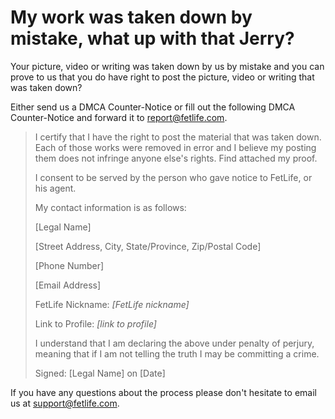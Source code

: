 # My work was taken down by mistake, what up with that Jerry?

Your picture, video or writing was taken down by us by mistake and you can prove to us that you do have right to post the picture, video or writing that was taken down?

Either send us a DMCA Counter-Notice or fill out the following DMCA Counter-Notice and forward it to [report@fetlife.com](mailto:report@fetlife.com?body=I%20certify%20that%20I%20have%20the%20right%20to%20post%20the%20material%20that%20was%20taken%20down.%20%20Each%20of%20those%20works%20were%20removed%20in%20error%20and%20I%20believe%20my%20posting%20them%20does%20not%20infringe%20anyone%20else%27s%20rights.%20Find%20attached%20my%20proof.%0A%0AI%20consent%20to%20be%20served%20by%20the%20person%20who%20gave%20notice%20to%20FetLife%2C%20or%20his%20agent.%0A%0AMy%20contact%20information%20is%20as%20follows%3A%0A%5BLegal%20Name%5D%0A%5BStreet%20Address%2C%20City%2C%20State%2FProvince%2C%20Zip%2FPostal%20Code%5D%0A%5BPhone%20Number%5D%0A%5BEmail%20Address%5D%0A%0AFetLife%20Nickname%3A%20%3Cem%3E%5BFetLife%20nickname%5D%3C%2Fem%3E%0ALink%20to%20Profile%3A%20%3Cem%3E%5Blink%20to%20profile%5D%3C%2Fem%3E%0A%0AI%20understand%20that%20I%20am%20declaring%20the%20above%20under%20penalty%20of%20perjury%2C%20meaning%20that%20if%20I%20am%20not%20telling%20the%20truth%20I%20may%20be%20committing%20a%20crime.%0A%0ASigned%3A%20%5BLegal%20Name%5D%20on%20%5BDate%5D%0A%0A%0A&subject=DMCA%20Counter-Notice "").

> I certify that I have the right to post the material that was taken down. Each of those works were removed in error and I believe my posting them does not infringe anyone else's rights. Find attached my proof.
>
> I consent to be served by the person who gave notice to FetLife, or his agent.
>
> My contact information is as follows:
>
> [Legal Name]
>
> [Street Address, City, State/Province, Zip/Postal Code]
>
> [Phone Number]
>
> [Email Address]
>
> FetLife Nickname: *[FetLife nickname]*
>
> Link to Profile: *[link to profile]*
>
> I understand that I am declaring the above under penalty of perjury, meaning that if I am not telling the truth I may be committing a crime.
>
> Signed: [Legal Name] on [Date]

If you have any questions about the process please don't hesitate to email us at [support@fetlife.com](mailto:support@fetlife.com?subject=Question%20About%20Takedown%20Of%20Pic%2FVideo%20I%20Am%20In%21 "").
